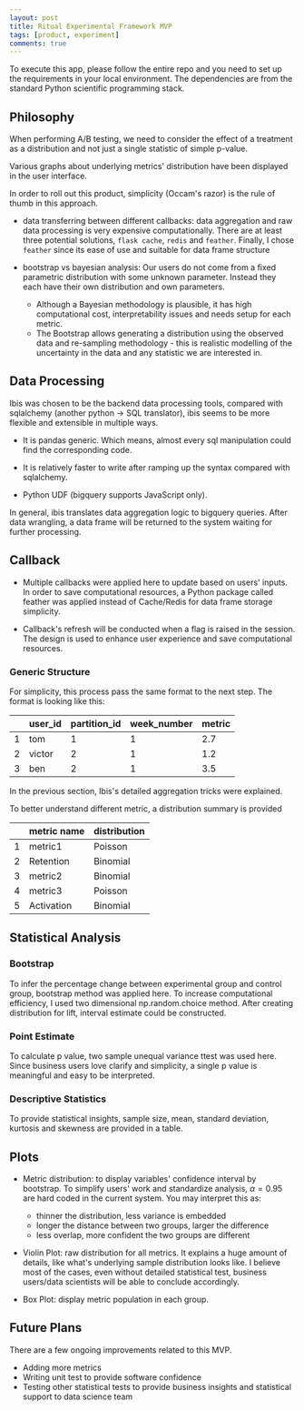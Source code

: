 ```yaml
---
layout: post
title: Ritual Experimental Framework MVP
tags: [product, experiment]
comments: true
---
```



To execute this app, please follow the entire repo and
you need to set up the requirements in your local environment. The dependencies are from the standard Python scientific programming stack.

## Philosophy

When performing A/B testing, we need to consider the effect of a treatment as a distribution and not just a single statistic of simple p-value.


Various graphs about underlying metrics'
distribution have been displayed in the user interface.

In order to roll out this product, simplicity (Occam's razor) is the rule of thumb
in this approach.

- data transferring between different callbacks: data aggregation and raw data
processing is very expensive computationally. There are at least three potential
solutions, `flask cache`, `redis` and `feather`. Finally, I chose `feather` since its ease of
use and suitable for data frame structure

- bootstrap vs bayesian analysis: Our users do not come from a fixed parametric distribution with some unknown parameter. Instead they each have their own distribution and own parameters.

  * Although a Bayesian methodology is plausible, it has high computational cost, interpretability issues and needs setup for each metric.
  * The Bootstrap allows generating a distribution using the observed data and re-sampling methodology - this is realistic modelling of the uncertainty in the data and any statistic we are interested in.

## Data Processing

Ibis was chosen to be the backend data processing tools, compared with sqlalchemy
(another python -> SQL translator), ibis seems to be more flexible and extensible
in multiple ways.

- It is pandas generic. Which means, almost every sql manipulation could find the
corresponding code.

- It is relatively faster to write after ramping up the syntax compared with
sqlalchemy.

- Python UDF (bigquery supports JavaScript only).

In general, ibis translates data aggregation logic to bigquery queries. After data
wrangling, a data frame will be returned to the system waiting for further processing.

## Callback

- Multiple callbacks were applied here to update based on users' inputs. In order to
save computational resources, a Python package called feather was applied instead of
Cache/Redis for data frame storage simplicity.

- Callback's refresh will be conducted when a flag is raised in the session. The
design is used to enhance user experience and save computational
resources.

### Generic Structure

For simplicity, this process pass the same format to the next step. The format
is looking like this:

|     | user_id | partition_id | week_number | metric |
| --- | ------- | ------------ | ----------- | ------ |
| 1   | tom     | 1            | 1           | 2.7    |
| 2   | victor  | 2            | 1           | 1.2    |
| 3   | ben     | 2            | 1           | 3.5    |

In the previous section, Ibis's detailed aggregation tricks were explained.

To better understand different metric, a distribution summary is provided

|     | metric name | distribution |
| --- | ----------- | ------------ |
| 1   | metric1     | Poisson      |
| 2   | Retention   | Binomial     |
| 3   | metric2     | Binomial     |
| 4   | metric3     | Poisson      |
| 5   | Activation  | Binomial     |

## Statistical Analysis

### Bootstrap

To infer the percentage change between experimental group and
control group, bootstrap method was applied here. To increase computational
efficiency, I used two dimensional np.random.choice method. After creating
distribution for lift, interval estimate could be constructed.


### Point Estimate

To calculate p value, two sample unequal variance ttest was used here. Since business users
love clarify and simplicity, a single p value is meaningful and easy to be interpreted.

### Descriptive Statistics

To provide statistical insights, sample size, mean, standard deviation,
kurtosis and skewness are provided in a table.

## Plots
- Metric distribution: to display variables' confidence interval by bootstrap.
To simplify users' work and standardize analysis, $\alpha = 0.95$ are hard
coded in the current system. You may interpret this as:
  - thinner the distribution, less variance is embedded
  - longer the distance between two groups, larger the difference
  - less overlap, more confident the two groups are different

- Violin Plot: raw distribution for all metrics. It explains a huge amount of details,
like what's underlying sample distribution looks like. I believe most of the cases,
even without detailed statistical test, business users/data scientists will be able to
conclude accordingly.

- Box Plot: display metric population in each group. 


## Future Plans

There are a few ongoing improvements related to this MVP.

- Adding more metrics
- Writing unit test to provide software confidence
- Testing other statistical tests to provide business insights
and statistical support to data science team
